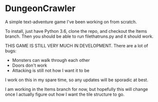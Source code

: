 # DungeonCrawler
A simple text-adventure game I've been working on from scratch.

To install, just have Python 3.6, clone the repo, and checkout the Items branch. Then you should be able to run filethatruns.py and it should work. 

THIS GAME IS STILL VERY MUCH IN DEVELOPMENT. 
There are a lot of bugs:
  * Monsters can walk through each other
  * Doors don't work
  * Attacking is still not how I want it to be

I work on this in my spare time, so any updates will be sporadic at best. 

I am working in the Items branch for now, but hopefully this will change once I actually figure out how I want the tile structure to go. 
